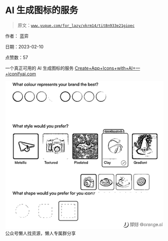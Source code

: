 # AI 生成图标的服务

> 原文：[`www.yuque.com/for_lazy/xkrm14/tit8n933e21gioec`](https://www.yuque.com/for_lazy/xkrm14/tit8n933e21gioec)



作者： 蓝弈



日期：2023-02-10



点赞数：57



一个真正可用的 AI 生成图标的服务 [Create+App+Icons+with+AI+—+iconifyai.com](http://IconifyAI.com)



![](img/104337bb865d664f1f628e795da81fd9.png)  <ne-p id="uc42bfdb7" data-lake-id="uc42bfdb7">公众号懒人找资源，懒人专属群分享

</ne-p>